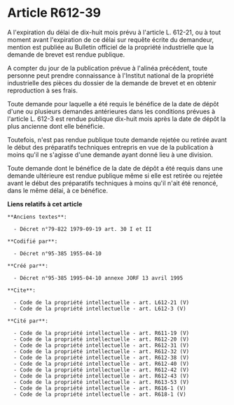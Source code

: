 # Article R612-39

A l'expiration du délai de dix-huit mois prévu à l'article L. 612-21, ou à tout moment avant l'expiration de ce délai sur
requête écrite du demandeur, mention est publiée au Bulletin officiel de la propriété industrielle que la demande de brevet
est rendue publique.

A compter du jour de la publication prévue à l'alinéa précédent, toute personne peut prendre connaissance à l'Institut
national de la propriété industrielle des pièces du dossier de la demande de brevet et en obtenir reproduction à ses frais.

Toute demande pour laquelle a été requis le bénéfice de la date de dépôt d'une ou plusieurs demandes antérieures dans les
conditions prévues à l'article L. 612-3 est rendue publique dix-huit mois après la date de dépôt la plus ancienne dont elle
bénéficie.

Toutefois, n'est pas rendue publique toute demande rejetée ou retirée avant le début des préparatifs techniques entrepris en
vue de la publication à moins qu'il ne s'agisse d'une demande ayant donné lieu à une division.

Toute demande dont le bénéfice de la date de dépôt a été requis dans une demande ultérieure est rendue publique même si elle
est retirée ou rejetée avant le début des préparatifs techniques à moins qu'il n'ait été renoncé, dans le même délai, à ce
bénéfice.

**Liens relatifs à cet article**

	**Anciens textes**:

	  - Décret n°79-822 1979-09-19 art. 30 I et II

	**Codifié par**:

	  - Décret n°95-385 1955-04-10

	**Créé par**:

	  - Décret n°95-385 1995-04-10 annexe JORF 13 avril 1995

	**Cite**:

	  - Code de la propriété intellectuelle - art. L612-21 (V)
	  - Code de la propriété intellectuelle - art. L612-3 (V)

	**Cité par**:

	  - Code de la propriété intellectuelle - art. R611-19 (V)
	  - Code de la propriété intellectuelle - art. R612-20 (V)
	  - Code de la propriété intellectuelle - art. R612-31 (V)
	  - Code de la propriété intellectuelle - art. R612-32 (V)
	  - Code de la propriété intellectuelle - art. R612-38 (V)
	  - Code de la propriété intellectuelle - art. R612-40 (V)
	  - Code de la propriété intellectuelle - art. R612-42 (V)
	  - Code de la propriété intellectuelle - art. R612-43 (V)
	  - Code de la propriété intellectuelle - art. R613-53 (V)
	  - Code de la propriété intellectuelle - art. R616-1 (V)
	  - Code de la propriété intellectuelle - art. R618-1 (V)
